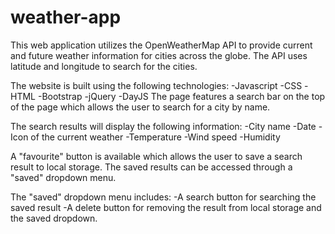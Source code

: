 # weather-app
This web application utilizes the OpenWeatherMap API to provide current and future weather information for cities across the globe.
The API uses latitude and longitude to search for the cities.

The website is built using the following technologies:
-Javascript
-CSS
-HTML
-Bootstrap
-jQuery
-DayJS
The page features a search bar on the top of the page which allows the user to search for a city by name.

The search results will display the following information:
-City name
-Date
-Icon of the current weather
-Temperature
-Wind speed
-Humidity

A "favourite" button is available which allows the user to save a search result to local storage.
The saved results can be accessed through a "saved" dropdown menu.

The "saved" dropdown menu includes:
-A search button for searching the saved result
-A delete button for removing the result from local storage and the saved dropdown.
